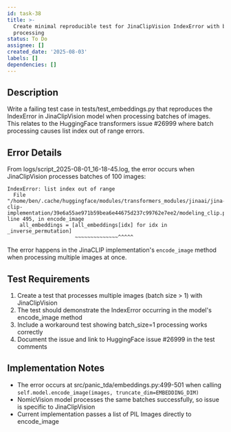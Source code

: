 ```yaml
---
id: task-38
title: >-
  Create minimal reproducible test for JinaClipVision IndexError with batch
  processing
status: To Do
assignee: []
created_date: '2025-08-03'
labels: []
dependencies: []
---
```


## Description

Write a failing test case in tests/test_embeddings.py that reproduces the IndexError in JinaClipVision model when processing batches of images. This relates to the HuggingFace transformers issue #26999 where batch processing causes list index out of range errors.

## Error Details

From logs/script_2025-08-01_16-18-45.log, the error occurs when JinaClipVision processes batches of 100 images:

```
IndexError: list index out of range
  File "/home/ben/.cache/huggingface/modules/transformers_modules/jinaai/jina-clip-implementation/39e6a55ae971b59bea6e44675d237c99762e7ee2/modeling_clip.py", line 495, in encode_image
    all_embeddings = [all_embeddings[idx] for idx in _inverse_permutation]
                      ~~~~~~~~~~~~~~^^^^^
```

The error happens in the JinaCLIP implementation's `encode_image` method when processing multiple images at once.

## Test Requirements

1. Create a test that processes multiple images (batch size > 1) with JinaClipVision
2. The test should demonstrate the IndexError occurring in the model's encode_image method
3. Include a workaround test showing batch_size=1 processing works correctly
4. Document the issue and link to HuggingFace issue #26999 in the test comments

## Implementation Notes

- The error occurs at src/panic_tda/embeddings.py:499-501 when calling `self.model.encode_image(images, truncate_dim=EMBEDDING_DIM)`
- NomicVision model processes the same batches successfully, so issue is specific to JinaClipVision
- Current implementation passes a list of PIL Images directly to encode_image
